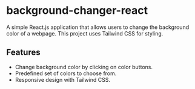 # background-changer-react

A simple React.js application that allows users to change the background color of a webpage. This project uses Tailwind CSS for styling.

## Features

- Change background color by clicking on color buttons.
- Predefined set of colors to choose from.
- Responsive design with Tailwind CSS.
